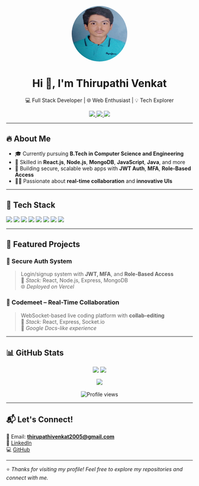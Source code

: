 <p align="center">
  <img src="profile.jpeg" width="150" height="150" style="border-radius: 50%;" alt="Venkat Thirupathi's photo"/>
</p>

<h1 align="center">Hi 👋, I'm Thirupathi Venkat</h1>

<p align="center">
  💻 Full Stack Developer | 🌐 Web Enthusiast | 💡 Tech Explorer
</p>

<p align="center">
  <a href="https://www.linkedin.com/in/thirupathi-venkat-8900102a6/">
    <img src="https://img.shields.io/badge/-LinkedIn-blue?style=flat-square&logo=linkedin&logoColor=white" />
  </a>
  <a href="mailto:thirupathivenkat2005@gmail.com">
    <img src="https://img.shields.io/badge/-Gmail-D14836?style=flat-square&logo=gmail&logoColor=white" />
  </a>
  <a href="https://github.com/venkatthirupathi">
    <img src="https://img.shields.io/github/followers/venkatthirupathi?label=Follow&style=flat-square" />
  </a>
</p>

---

## 🔥 About Me

- 🎓 Currently pursuing **B.Tech in Computer Science and Engineering**
- 🧠 Skilled in **React.js**, **Node.js**, **MongoDB**, **JavaScript**, **Java**, and more
- 🔐 Building secure, scalable web apps with **JWT Auth**, **MFA**, **Role-Based Access**
- 👨‍💻 Passionate about **real-time collaboration** and **innovative UIs**

---

## 🚀 Tech Stack

<p>
  <img src="https://img.shields.io/badge/HTML5-E34F26?style=flat-square&logo=html5&logoColor=white" />
  <img src="https://img.shields.io/badge/CSS3-1572B6?style=flat-square&logo=css3&logoColor=white" />
  <img src="https://img.shields.io/badge/JavaScript-F7DF1E?style=flat-square&logo=javascript&logoColor=black" />
  <img src="https://img.shields.io/badge/React-20232A?style=flat-square&logo=react&logoColor=61DAFB" />
  <img src="https://img.shields.io/badge/Node.js-339933?style=flat-square&logo=node.js&logoColor=white" />
  <img src="https://img.shields.io/badge/MongoDB-47A248?style=flat-square&logo=mongodb&logoColor=white" />
  <img src="https://img.shields.io/badge/Git-F05032?style=flat-square&logo=git&logoColor=white" />
  <img src="https://img.shields.io/badge/VS%20Code-007ACC?style=flat-square&logo=visual-studio-code&logoColor=white" />
</p>

---

## 📂 Featured Projects

### 🔐 Secure Auth System
> Login/signup system with **JWT, MFA**, and **Role-Based Access**  
🔧 *Stack:* React, Node.js, Express, MongoDB  
🌐 *Deployed on Vercel*

### 👥 Codemeet – Real-Time Collaboration
> WebSocket-based live coding platform with **collab-editing**  
🔧 *Stack:* React, Express, Socket.io  
🧪 *Google Docs-like experience*

---

## 📊 GitHub Stats

<p align="center">
  <img src="https://github-readme-stats.vercel.app/api?username=venkatthirupathi&show_icons=true&theme=tokyonight" width="48%" />
  <img src="https://github-readme-stats.vercel.app/api/top-langs/?username=venkatthirupathi&layout=compact&theme=tokyonight" width="48%" />
</p>

<p align="center">
  <img src="https://github-readme-streak-stats.herokuapp.com?user=venkatthirupathi&theme=tokyonight&hide_border=true" />
</p>

<p align="center">
  <img src="https://komarev.com/ghpvc/?username=venkatthirupathi&style=flat-square&color=blue" alt="Profile views" />
<!--   <img src="https://badges.pufler.dev/commits/monthly/venkatthirupathi" alt="Monthly commits" /> -->
</p>

---

## 📬 Let's Connect!

📧 Email: **thirupathivenkat2005@gmail.com**  
🔗 [LinkedIn](https://www.linkedin.com/in/thirupathi-venkat-8900102a6/)  
💻 [GitHub](https://github.com/venkatthirupathi)

---

⭐ *Thanks for visiting my profile! Feel free to explore my repositories and connect with me.*
